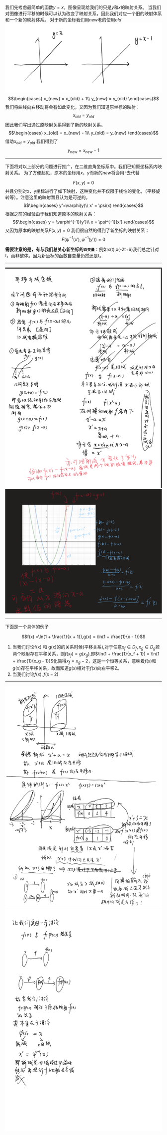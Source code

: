 我们先考虑最简单的函数$y=x$，图像呈现给我们的只是$y$和$x$的映射关系。
当我们对图像进行平移的时候可以认为改变了映射关系，因此我们对应一个旧的映射体系和一个新的映射体系。
对于新的坐标我们用$new$老的使用$old$
![Alt text](image-2.png)
$$\begin{cases}
    x_{new} = x_{old} + 1\\
    y_{new} = y_{old}
\end{cases}$$
我们将曲线向右移动将会有如此变化，又因为我们知道原坐标的映射：
$$x_{old} = y_{old}$$
因此我们写出通过原映射关系得到了新的映射关系。
$$\begin{cases}
    x_{old} = x_{new} - 1\\
    y_{old} = y_{new}
\end{cases}$$
借助$x_{old} = y_{old}$
我们得到了
$$y_{new} = x_{new} - 1$$

---

下面将对以上部分的问题进行推广，在二维直角坐标系中。我们已知原坐标系内映射关系。
为了方便起见，原本的坐标用$x$，$y$而新的$new$将会用`'`去代替

$$F(x,y)=0$$
并且分别对x，y坐标进行了如下映射，这种变化并不仅限于线性的变化，（平移旋转等）。注意这里的映射暂且认为是可逆的。
$$\begin{cases}
    y'=\varphi(y)\\
    x' = \psi(x)
\end{cases}$$
根据之前的经验由于我们知道原本的映射关系：
$$\begin{cases}
    y = \varphi^{-1}(y')\\
    x = \psi^{-1}(x')
\end{cases}$$
又因为原本的映射关系$F(x,y)=0$
我们很自然的得到了新坐标的映射关系：
$$F(\psi^{-1}(x'),\varphi^{-1}(y'))=0$$

**需要注意的是，有与我们总关心新坐标的`自变量`**：例如x(t),x(-2t+6)我们总之针对t，而非整体。因为新坐标的函数自变量仍然还是t。


---

![alt text](image-1.png) 
![alt text](image-3.png)


---

下面是一个具体的例子

$$f(x) =\ln(1 + \frac{1}{x + 1}),g(x) = \ln(1 + \frac{1}{x - 1})$$

1. 当我们讨论f(x) 和 g(x)的的关系时候(平移关系),对于任意$x_f \in D_f,x_g\in D_g$若两个映射存在平移关系，则$f(x_f) = g(x_g)$,即$\ln(1 + \frac{1}{x_f + 1}) = \ln(1 + \frac{1}{x_g - 1})$化简得$x_f = x_g - 2$，这是一个恒等关系，意味着$f(x)$和$g(x)$存在平移关系，故而知道$g(x)$相对于$f(x)$向右平移2。
2. 当我们讨论$f(x),f(x-2)$  

---
![最新研究,相对性](cdaa941055c9089810f3414955b1dff.jpg)
![推广结论](13387546982343652.jpg)
